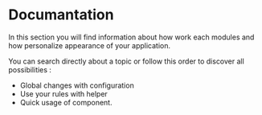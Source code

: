 # Documantation

In this section you will find information about how work each modules and how personalize appearance of your application.

You can search directly about a topic or follow this order to discover all possibilities :
- Global changes with configuration
- Use your rules with helper
- Quick usage of component.
